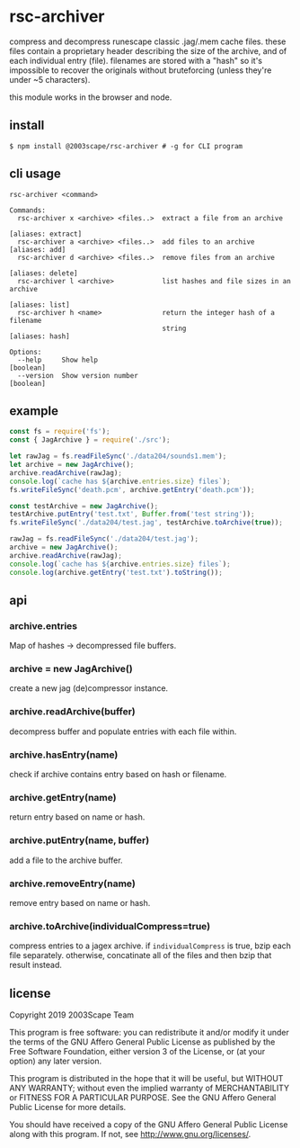 # rsc-archiver
compress and decompress runescape classic .jag/.mem cache files. these files
contain a proprietary header describing the size of the archive, and of
each individual entry (file). filenames are stored with a "hash" so it's
impossible to recover the originals without bruteforcing (unless they're under
~5 characters).

this module works in the browser and node.

## install

    $ npm install @2003scape/rsc-archiver # -g for CLI program

## cli usage
```
rsc-archiver <command>

Commands:
  rsc-archiver x <archive> <files..>  extract a file from an archive
                                                              [aliases: extract]
  rsc-archiver a <archive> <files..>  add files to an archive     [aliases: add]
  rsc-archiver d <archive> <files..>  remove files from an archive
                                                               [aliases: delete]
  rsc-archiver l <archive>            list hashes and file sizes in an archive
                                                                 [aliases: list]
  rsc-archiver h <name>               return the integer hash of a filename
                                      string                     [aliases: hash]

Options:
  --help     Show help                                                 [boolean]
  --version  Show version number                                       [boolean]
```

## example
```javascript
const fs = require('fs');
const { JagArchive } = require('./src');

let rawJag = fs.readFileSync('./data204/sounds1.mem');
let archive = new JagArchive();
archive.readArchive(rawJag);
console.log(`cache has ${archive.entries.size} files`);
fs.writeFileSync('death.pcm', archive.getEntry('death.pcm'));

const testArchive = new JagArchive();
testArchive.putEntry('test.txt', Buffer.from('test string'));
fs.writeFileSync('./data204/test.jag', testArchive.toArchive(true));

rawJag = fs.readFileSync('./data204/test.jag');
archive = new JagArchive();
archive.readArchive(rawJag);
console.log(`cache has ${archive.entries.size} files`);
console.log(archive.getEntry('test.txt').toString());
```

## api
### archive.entries
Map of hashes -> decompressed file buffers.

### archive = new JagArchive()
create a new jag (de)compressor instance.

### archive.readArchive(buffer)
decompress buffer and populate entries with each file within.

### archive.hasEntry(name)
check if archive contains entry based on hash or filename.

### archive.getEntry(name)
return entry based on name or hash.

### archive.putEntry(name, buffer)
add a file to the archive buffer.

### archive.removeEntry(name)
remove entry based on name or hash.

### archive.toArchive(individualCompress=true)
compress entries to a jagex archive. if `individualCompress` is true, bzip each
file separately. otherwise, concatinate all of the files and then bzip
that result instead.

## license
Copyright 2019  2003Scape Team

This program is free software: you can redistribute it and/or modify it under
the terms of the GNU Affero General Public License as published by the
Free Software Foundation, either version 3 of the License, or (at your option)
any later version.

This program is distributed in the hope that it will be useful, but WITHOUT ANY
WARRANTY; without even the implied warranty of MERCHANTABILITY or FITNESS FOR A
PARTICULAR PURPOSE. See the GNU Affero General Public License for more details.

You should have received a copy of the GNU Affero General Public License along
with this program. If not, see http://www.gnu.org/licenses/.
